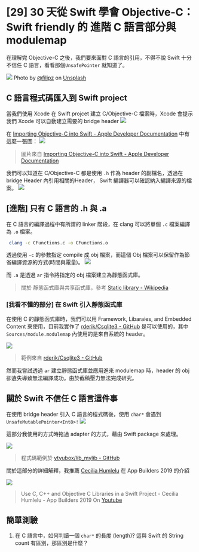 # [29] 30 天從 Swift 學會 Objective-C：Swift friendly 的 進階 C 語言部分與 modulemap

在理解完 Objective-C 之後，我們要來面對 C 語言的引用，不得不說 Swift 十分不信任 C 語言，看看那個`UnsafePointer` 就知道了。


![](https://images.unsplash.com/photo-1509021504421-0c2012733419?ixlib=rb-1.2.1&ixid=eyJhcHBfaWQiOjEyMDd9&auto=format&fit=crop&w=634&q=80)
Photo by [@filipz](https://unsplash.com/@filipz) on [Unsplash](https://unsplash.com/photos/ZpbsuvT77Jk)

## C 語言程式碼匯入到 Swift project
當我們使用 Xcode 在 Swift projcet 建立 C/Objective-C 檔案時，Xcode 會提示我們 Xcode 可以自動建立需要的 bridge header
![](https://i.imgur.com/TsVRhVE.png)

在 [Importing Objective-C into Swift - Apple Developer Documentation](https://developer.apple.com/documentation/swift/imported_c_and_objective-c_apis/importing_objective-c_into_swift)
中有這麼一張圖： 
![](https://docs-assets.developer.apple.com/published/ac0dfb7915/96b6ab28-845f-4546-be71-16e5298b244c.png)
> 圖片來自 [Importing Objective-C into Swift - Apple Developer Documentation](https://developer.apple.com/documentation/swift/imported_c_and_objective-c_apis/importing_objective-c_into_swift)


我們可以知道在 C/Objective-C 都是使用 `.h` 作為 header 的副檔名，透過在 bridge Header 內引用相關的Header， Swift 編譯器可以確認納入編譯來源的檔案。
![](https://i.imgur.com/eVPrsYY.png)

## [進階] 只有 C 語言的 .h 與 .a 

在 C 語言的編譯過程中有所謂的 linker 階段，在 clang 可以將單個 `.c` 檔案編譯為 `.o` 檔案。

```bash
 clang -c CFunctions.c -o CFunctions.o
```

透過使用 `-c` 的參數指定 compile 成 obj 檔案，而這個 Obj 檔案可以保留作為節省編譯資源的方式(時間與電量)。
![](https://upload.wikimedia.org/wikipedia/commons/thumb/b/b1/Linker.svg/220px-Linker.svg.png)

而 `.a` 是透過 `ar` 指令將指定的 obj 檔案建立為靜態函式庫。
> 關於 靜態函式庫與共享函式庫，參考 [Static library - Wikipedia](https://en.wikipedia.org/wiki/Static_library)

### [我看不懂的部分] 在 Swift 引入靜態函式庫

在使用 C 的靜態函式庫時，我們可以用 Framework, Libaraies, and Embedded Content 來使用，目前我實作了
[rderik/Csqlite3 - GitHub](https://github.com/rderik/Csqlite3) 是可以使用的，其中 `Sources/module.modulemap` 內使用的是來自系統的 header。

![](https://i.imgur.com/R6dVMBw.png)
> 範例來自 [rderik/Csqlite3 - GitHub](https://github.com/rderik/Csqlite3)

然而我嘗試透過 `ar` 建立靜態函式庫並應用進來 modulemap 時，header 的 obj 卻遺失導致無法編譯成功。由於截稿壓力無法完成研究。

## 關於 Swift 不信任 C 語言這件事

在使用 bridge header 引入 C 語言的程式碼後，使用 `char*` 會遇到 `UnsafeMutablePointer<Int8>!`
![](https://i.imgur.com/EytA57N.png)

這部分我使用的方式時拖過 adapter 的方式，藉由 Swift package 來處理。

![](https://i.imgur.com/RvR3wik.png)
> 程式碼範例於 [ytyubox/lib_mylib - GitHub](https://github.com/ytyubox/lib_mylib)

關於這部分的詳細解釋，我推薦 [Cecilia Humlelu](https://twitter.com/Humlelu) 在 App Builders 2019 的介紹

[![](https://i.ytimg.com/an_webp/jcNxtM_yTfk/mqdefault_6s.webp?du=3000&sqp=CJG1mvwF&rs=AOn4CLDh2EIT0GnENN_HW0HJrum_uUy2Lg)](https://www.youtube.com/watch?v=jcNxtM_yTfk&ab_channel=SwissMobileDevelopersAssociation)
> Use C, C++ and Objective C Libraries in a Swift Project - Cecilia Humlelu - App Builders 2019 On [Youtube](https://www.youtube.com/watch?v=jcNxtM_yTfk&ab_channel=SwissMobileDevelopersAssociation) 


## 簡單測驗
1. 在 C 語言中，如何判讀一個 `char*` 的長度 (length)? 這與 Swift 的 String count 有區別，那區別是什麼？
